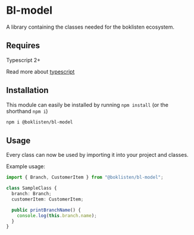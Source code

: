 # Bl-model

A library containing the classes needed for the boklisten ecosystem.

## Requires

Typescript 2+

Read more about [typescript](www.typescriptlang.com)

## Installation

This module can easily be installed by running `npm install` (or the shorthand `npm i`)

```bash
npm i @boklisten/bl-model
```

## Usage

Every class can now be used by importing it into your project and classes.

Example usage:

```typescript
import { Branch, CustomerItem } from "@boklisten/bl-model";

class SampleClass {
  branch: Branch;
  customerItem: CustomerItem;

  public printBranchName() {
    console.log(this.branch.name);
  }
}
```
